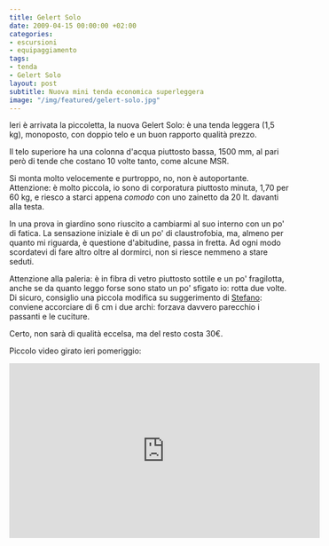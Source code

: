 ```yaml
---
title: Gelert Solo
date: 2009-04-15 00:00:00 +02:00
categories:
- escursioni
- equipaggiamento
tags:
- tenda
- Gelert Solo
layout: post
subtitle: Nuova mini tenda economica superleggera
image: "/img/featured/gelert-solo.jpg"
---
```


Ieri è arrivata la piccoletta, la nuova Gelert Solo: è una tenda leggera (1,5 kg), monoposto, con doppio telo e un buon rapporto qualità prezzo.

Il telo superiore ha una colonna d'acqua piuttosto bassa, 1500 mm, al pari però di tende che costano 10 volte tanto, come alcune MSR.

Si monta molto velocemente e purtroppo, no, non è autoportante.  
Attenzione: è molto piccola, io sono di corporatura piuttosto minuta, 1,70 per 60 kg, e riesco a starci appena *comodo* con uno zainetto da 20 lt. davanti alla testa.

In una prova in giardino sono riuscito a cambiarmi al suo interno con un po' di fatica.
La sensazione iniziale è di un po' di claustrofobia, ma, almeno per quanto mi riguarda, è questione d'abitudine, passa in fretta. Ad ogni modo scordatevi di fare altro oltre al dormirci, non si riesce nemmeno a stare seduti.

Attenzione alla paleria: è in fibra di vetro piuttosto sottile e un po' fragilotta, anche se da quanto leggo forse sono stato un po' sfigato io: rotta due volte.  
Di sicuro, consiglio una piccola modifica su suggerimento di [Stefano](http://www.housegate.net): conviene accorciare di 6 cm i due archi: forzava davvero parecchio i passanti e le cuciture.

Certo, non sarà di qualità eccelsa, ma del resto costa 30€.

Piccolo video girato ieri pomeriggio:
<iframe width="560" height="315" src="https://www.youtube.com/embed/qTIkZrom20o?rel=0&amp;showinfo=0" frameborder="0" allowfullscreen></iframe>
